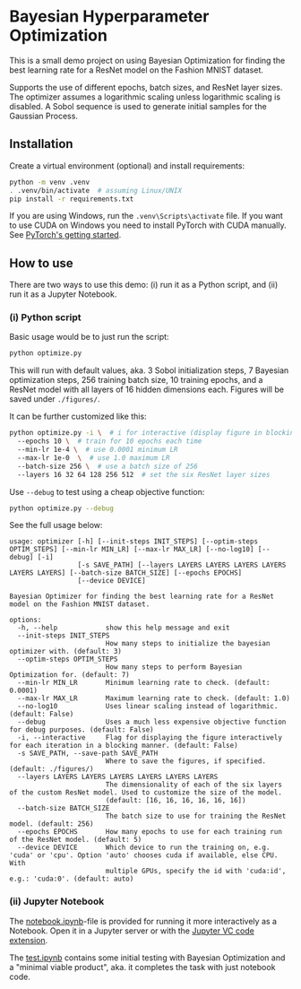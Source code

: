 # Bayesian Hyperparameter Optimization

This is a small demo project on using Bayesian Optimization for finding the best learning rate for a ResNet model on the Fashion MNIST dataset.

Supports the use of different epochs, batch sizes, and ResNet layer sizes. The optimizer assumes a logarithmic scaling unless logarithmic scaling is disabled. A Sobol sequence is used to generate initial samples for the Gaussian Process.


## Installation

Create a virtual environment (optional) and install requirements:

```bash
python -m venv .venv
. .venv/bin/activate  # assuming Linux/UNIX
pip install -r requirements.txt
```

If you are using Windows, run the `.venv\Scripts\activate` file. If you want to use CUDA on Windows you need to install PyTorch with CUDA manually. See [PyTorch's getting started](https://pytorch.org/get-started/locally/).


## How to use

There are two ways to use this demo: (i) run it as a Python script, and (ii) run it as a Jupyter Notebook. 


### (i) Python script

Basic usage would be to just run the script:

```bash
python optimize.py
```

This will run with default values, aka. 3 Sobol initialization steps, 7 Bayesian optimization steps, 256 training batch size, 10 training epochs, and a ResNet model with all layers of 16 hidden dimensions each. Figures will be saved under `./figures/`.

It can be further customized like this:

```bash
python optimize.py -i \  # i for interactive (display figure in blocking Window)
  --epochs 10 \  # train for 10 epochs each time
  --min-lr 1e-4 \  # use 0.0001 minimum LR
  --max-lr 1e-0  \  # use 1.0 maximum LR
  --batch-size 256 \  # use a batch size of 256
  --layers 16 32 64 128 256 512  # set the six ResNet layer sizes
```

Use `--debug` to test using a cheap objective function:

```bash
python optimize.py --debug
```

See the full usage below:

```text
usage: optimizer [-h] [--init-steps INIT_STEPS] [--optim-steps OPTIM_STEPS] [--min-lr MIN_LR] [--max-lr MAX_LR] [--no-log10] [--debug] [-i]
                 [-s SAVE_PATH] [--layers LAYERS LAYERS LAYERS LAYERS LAYERS LAYERS] [--batch-size BATCH_SIZE] [--epochs EPOCHS]
                 [--device DEVICE]

Bayesian Optimizer for finding the best learning rate for a ResNet model on the Fashion MNIST dataset.

options:
  -h, --help            show this help message and exit
  --init-steps INIT_STEPS
                        How many steps to initialize the bayesian optimizer with. (default: 3)
  --optim-steps OPTIM_STEPS
                        How many steps to perform Bayesian Optimization for. (default: 7)
  --min-lr MIN_LR       Minimum learning rate to check. (default: 0.0001)
  --max-lr MAX_LR       Maximum learning rate to check. (default: 1.0)
  --no-log10            Uses linear scaling instead of logarithmic. (default: False)
  --debug               Uses a much less expensive objective function for debug purposes. (default: False)
  -i, --interactive     Flag for displaying the figure interactively for each iteration in a blocking manner. (default: False)
  -s SAVE_PATH, --save-path SAVE_PATH
                        Where to save the figures, if specified. (default: ./figures/)
  --layers LAYERS LAYERS LAYERS LAYERS LAYERS LAYERS
                        The dimensionality of each of the six layers of the custom ResNet model. Used to customize the size of the model.
                        (default: [16, 16, 16, 16, 16, 16])
  --batch-size BATCH_SIZE
                        The batch size to use for training the ResNet model. (default: 256)
  --epochs EPOCHS       How many epochs to use for each training run of the ResNet model. (default: 5)
  --device DEVICE       Which device to run the training on, e.g. 'cuda' or 'cpu'. Option 'auto' chooses cuda if available, else CPU. With
                        multiple GPUs, specify the id with 'cuda:id', e.g.: 'cuda:0'. (default: auto)
```


### (ii) Jupyter Notebook

The [notebook.ipynb](notebook.ipynb)-file is provided for running it more interactively as a Notebook. Open it in a Jupyter server or with the [Jupyter VC code extension](https://marketplace.visualstudio.com/items?itemName=ms-toolsai.jupyter).

The [test.ipynb](test.ipynb) contains some initial testing with Bayesian Optimization and a "minimal viable product", aka. it completes the task with just notebook code.
